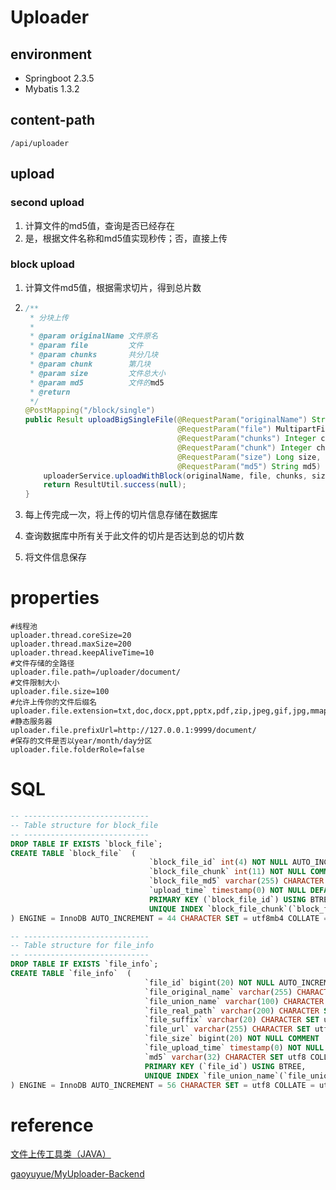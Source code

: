 # Uploader

## environment

+ Springboot 2.3.5 
+ Mybatis 1.3.2

## content-path

`/api/uploader`

## upload

### second upload

1. 计算文件的md5值，查询是否已经存在
2. 是，根据文件名称和md5值实现秒传；否，直接上传

### block upload

1. 计算文件md5值，根据需求切片，得到总片数

2. ```java
   /**
    * 分块上传
    *
    * @param originalName 文件原名
    * @param file         文件
    * @param chunks       共分几块
    * @param chunk        第几块
    * @param size         文件总大小
    * @param md5          文件的md5
    * @return
    */
   @PostMapping("/block/single")
   public Result uploadBigSingleFile(@RequestParam("originalName") String originalName,
                                     @RequestParam("file") MultipartFile file,
                                     @RequestParam("chunks") Integer chunks,
                                     @RequestParam("chunk") Integer chunk,
                                     @RequestParam("size") Long size,
                                     @RequestParam("md5") String md5) {
       uploaderService.uploadWithBlock(originalName, file, chunks, size, chunk, md5);
       return ResultUtil.success(null);
   }
   ```

3. 每上传完成一次，将上传的切片信息存储在数据库

4. 查询数据库中所有关于此文件的切片是否达到总的切片数

5. 将文件信息保存

# properties

```properties
#线程池
uploader.thread.coreSize=20
uploader.thread.maxSize=200
uploader.thread.keepAliveTime=10
#文件存储的全路径
uploader.file.path=/uploader/document/
#文件限制大小
uploader.file.size=100
#允许上传你的文件后缀名
uploader.file.extension=txt,doc,docx,ppt,pptx,pdf,zip,jpeg,gif,jpg,mmap,mp4,avi,
#静态服务器
uploader.file.prefixUrl=http://127.0.0.1:9999/document/
#保存的文件是否以year/month/day分区
uploader.file.folderRole=false
```

# SQL

```sql
-- ----------------------------
-- Table structure for block_file
-- ----------------------------
DROP TABLE IF EXISTS `block_file`;
CREATE TABLE `block_file`  (
                               `block_file_id` int(4) NOT NULL AUTO_INCREMENT,
                               `block_file_chunk` int(11) NOT NULL COMMENT '第几块',
                               `block_file_md5` varchar(255) CHARACTER SET utf8mb4 COLLATE utf8mb4_general_ci NOT NULL COMMENT 'md5',
                               `upload_time` timestamp(0) NOT NULL DEFAULT CURRENT_TIMESTAMP(0) ON UPDATE CURRENT_TIMESTAMP(0) COMMENT '上传时间',
                               PRIMARY KEY (`block_file_id`) USING BTREE,
                               UNIQUE INDEX `block_file_chunk`(`block_file_chunk`, `block_file_md5`) USING BTREE
) ENGINE = InnoDB AUTO_INCREMENT = 44 CHARACTER SET = utf8mb4 COLLATE = utf8mb4_general_ci ROW_FORMAT = Dynamic;

-- ----------------------------
-- Table structure for file_info
-- ----------------------------
DROP TABLE IF EXISTS `file_info`;
CREATE TABLE `file_info`  (
                              `file_id` bigint(20) NOT NULL AUTO_INCREMENT COMMENT '文件详情',
                              `file_original_name` varchar(255) CHARACTER SET utf8 COLLATE utf8_general_ci NOT NULL COMMENT '原文件名',
                              `file_union_name` varchar(100) CHARACTER SET utf8 COLLATE utf8_general_ci NOT NULL COMMENT '唯一标识',
                              `file_real_path` varchar(200) CHARACTER SET utf8 COLLATE utf8_general_ci NOT NULL COMMENT '真实路径',
                              `file_suffix` varchar(20) CHARACTER SET utf8 COLLATE utf8_general_ci NOT NULL COMMENT '拓展名',
                              `file_url` varchar(255) CHARACTER SET utf8 COLLATE utf8_general_ci NULL DEFAULT NULL COMMENT '网络地址',
                              `file_size` bigint(20) NOT NULL COMMENT '文件大小',
                              `file_upload_time` timestamp(0) NOT NULL DEFAULT CURRENT_TIMESTAMP(0) ON UPDATE CURRENT_TIMESTAMP(0) COMMENT '上传时间',
                              `md5` varchar(32) CHARACTER SET utf8 COLLATE utf8_general_ci NULL DEFAULT NULL COMMENT '文件的md5值',
                              PRIMARY KEY (`file_id`) USING BTREE,
                              UNIQUE INDEX `file_union_name`(`file_union_name`) USING BTREE
) ENGINE = InnoDB AUTO_INCREMENT = 56 CHARACTER SET = utf8 COLLATE = utf8_general_ci ROW_FORMAT = Compact;

```



# reference

[文件上传工具类（JAVA）](https://www.jianshu.com/p/d58d275ac1f4?ivk_sa=1024320u)

[gaoyuyue/MyUploader-Backend](https://github.com/gaoyuyue/MyUploader-Backend)

